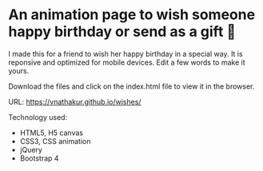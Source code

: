 # An animation page to wish someone happy birthday or send as a gift 🎁

I made this for a friend to wish her happy birthday in a special way. It is reponsive and optimized for mobile devices. 
Edit a few words to make it yours.

Download the files and click on the index.html file to view it in the browser.

URL: https://vnathakur.github.io/wishes/

Technology used:
 * HTML5, H5 canvas
 * CSS3, CSS animation
 * jQuery
 * Bootstrap 4


